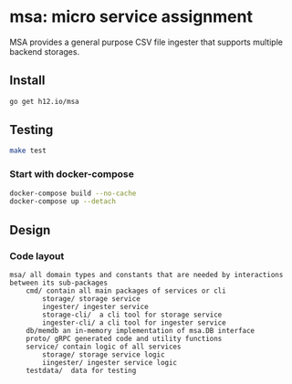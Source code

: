 msa: micro service assignment
=============================

MSA provides a general purpose CSV file ingester that supports multiple backend storages.

## Install

```bash
go get h12.io/msa
```

## Testing

```bash
make test
```


### Start with docker-compose

```bash
docker-compose build --no-cache
docker-compose up --detach
```

## Design

### Code layout

```
msa/ all domain types and constants that are needed by interactions between its sub-packages
    cmd/ contain all main packages of services or cli
        storage/ storage service
        ingester/ ingester service
        storage-cli/  a cli tool for storage service
        ingester-cli/ a cli tool for ingester service  
    db/memdb an in-memory implementation of msa.DB interface
    proto/ gRPC generated code and utility functions
    service/ contain logic of all services
        storage/ storage service logic
        iingester/ ingester service logic
    testdata/  data for testing
```
